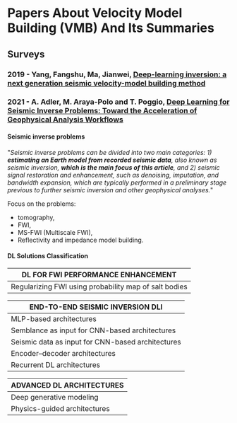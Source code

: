 # Papers About Velocity Model Building (VMB) And Its Summaries

## Surveys

### 2019 - Yang, Fangshu, Ma, Jianwei, [Deep-learning inversion: a next generation seismic velocity-model building method](https://library.seg.org/doi/full/10.1190/geo2018-0249.1)

      
### 2021 - A. Adler, M. Araya-Polo and T. Poggio, [Deep Learning for Seismic Inverse Problems: Toward the Acceleration of Geophysical Analysis Workflows](https://ieeexplore.ieee.org/abstract/document/9363496)


#### Seismic inverse problems
"*Seismic inverse problems can be divided into two main categories: 1) **estimating an Earth model from recorded seismic
data**, also known as seismic inversion, **which is the main focus
of this article**, and 2) seismic signal restoration and enhancement, such as denoising, imputation, and bandwidth expansion, which are typically performed in a preliminary stage
previous to further seismic inversion and other geophysical analyses.*"

Focus on the problems:
- tomography,
- FWI,
- MS-FWI (Multiscale FWI),
- Reflectivity and impedance model building.

#### DL Solutions Classification

|DL FOR FWI PERFORMANCE ENHANCEMENT|
|-------|
|Regularizing FWI using probability map of salt bodies |
  

|END-TO-END SEISMIC INVERSION DLI|
|-------|
|MLP-based architectures|
|Semblance as input for CNN-based architectures|
|Seismic data as input for CNN-based architectures|
|Encoder–decoder architectures|
|Recurrent DL architectures|

|ADVANCED DL ARCHITECTURES|
|-------|
|Deep generative modeling|
|Physics-guided architectures|
